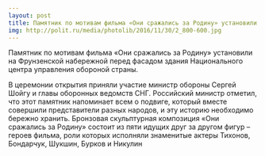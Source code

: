 ```yaml
---
layout: post
title: Памятник по мотивам фильма «Они сражались за Родину» установили на Фрунзенской набережной
img: http://polit.ru/media/photolib/2016/11/30/2_800-600.jpg
---
```

Памятник по мотивам фильма «Они сражались за Родину» установили на Фрунзенской набережной перед фасадом здания Национального центра управления обороной страны. 

В церемонии открытия приняли участие министр обороны Сергей Шойгу и главы оборонных ведомств СНГ. Российский министр отметил, что этот памятник напоминает всем о подвиге, который вместе совершили представители разных народов, и эту историю необходимо бережно хранить. 
Бронзовая скульптурная композиция «Они сражались за Родину» состоит из пяти идущих друг за другом фигур – героев фильма, роли которых исполняли знаменитые актеры Тихонов, Бондарчук, Шукшин, Бурков и Никулин